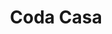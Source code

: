 ---
title: Coda Casa
description: My Home lab project. (Coda is my dog.)
image:

# Badge style
style:
    background: "#2a9d8f"
    color: "#fff"
---
